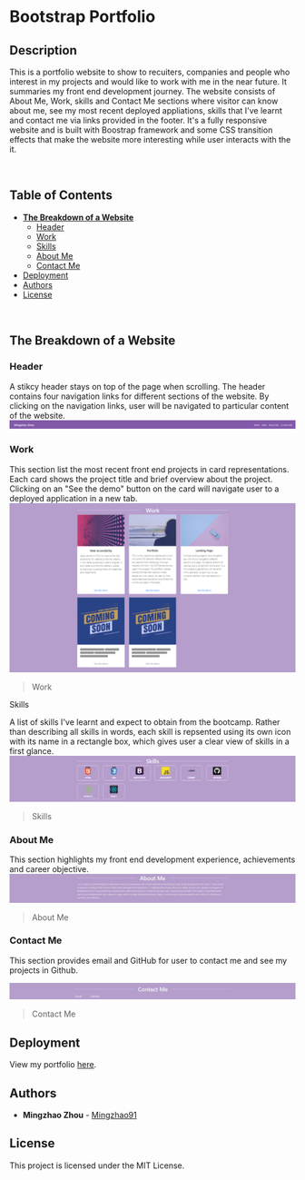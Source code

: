 # Bootstrap Portfolio

## Description

This is a portfolio website to show to recuiters, companies and people who interest in my projects and would like to work with me in the near future. It summaries my front end development journey. The website consists of About Me, Work, skills and Contact Me sections where visitor can know about me, see my most recent deployed appliations, skills that I've learnt and contact me via links provided in the footer. It's a fully responsive website and is built with Boostrap framework and some CSS transition effects that make the website more interesting while user interacts with the it.

<br/>

## Table of Contents

- **[The Breakdown of a Website](#breakdown)**
  - [Header](#breakdown-header)
  - [Work](#breakdown-work)
  - [Skills](#breakdown-skills)
  - [About Me](#breakdown-about-me)
  - [Contact Me](#breakdown-contact-me)
- [Deployment](#deployment)
- [Authors](#authors)
- [License](#license)

<br/>

<div id="breakdown" />

## The Breakdown of a Website

<div id="breakdown-header" />

### Header

A stikcy header stays on top of the page when scrolling. The header contains four navigation links for different sections of the website. By clicking on the navigation links, user will be navigated to particular content of the website.
![Header Image](./images/screenshots/portfolio-nav.png)
<br />

<div id="breakdown-work" />

### Work

This section list the most recent front end projects in card representations. Each card shows the project title and brief overview about the project. Clicking on an "See the demo" button on the card will navigate user to a deployed application in a new tab.
![Hero Image](./images/screenshots/portfolio-work.png)

> Work

<div id="breakdown-skills"

### Skills

A list of skills I've learnt and expect to obtain from the bootcamp. Rather than describing all skills in words, each skill is repsented using its own icon with its name in a rectangle box, which gives user a clear view of skills in a first glance.
![Hero Image](./images/screenshots/portfolio-skills.png)

> Skills

<div id="breakdown-about-me" />

### About Me

This section highlights my front end development experience, achievements and career objective.
![Hero Image](./images/screenshots/portfolio-about.png)

> About Me

<div id="breakdown-contact-me" />

### Contact Me

This section provides email and GitHub for user to contact me and see my projects in Github.

![Hero Image](./images//screenshots/portfolio-contact.png)

> Contact Me

<div id="deployment" />

## Deployment

View my portfolio <a href="https://mingzhao91.github.io/Bootstrap-Portfolio" target="_blank">here</a>.
<br/>

<div id="authors" />

## Authors

- **Mingzhao Zhou** - <a href="https://github.com/Mingzhao91" target="_blank">Mingzhao91</a>
  <br/>

<div id="license" />

## License

This project is licensed under the MIT License.

